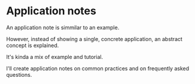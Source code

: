
# Application notes

An application note is simmilar to an example.

However, instead of showing a single, concrete application, an abstract concept is explained.

It's kinda a mix of example and tutorial.

I'll create application notes on common practices and on frequently asked questions.

